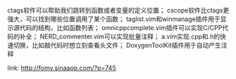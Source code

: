ctags软件可以帮助我们跳转到函数或者变量的定义位置；
cscope软件比ctags更强大，可以找到哪些位置调用了某个函数；
taglist.vim和winmanage插件用于显示源代码的结构，比如函数列表；
omnicppcomplete.vim插件可以实现C/CPP代码的补全；
NERD_commenter.vim可以实现批量注释；
a.vim实现.cpp和.h的快速切换，比如敲代码时想立刻查看头文件；
DoxygenToolKit插件用于自动产生注释

link: http://fomy.sinaapp.com/?p=745

